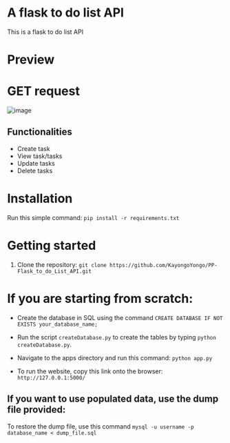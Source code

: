 # A flask to do list API
This is a flask to do list API

# Preview
# GET request
![image](https://github.com/KayongoYongo/PP-Flask_to_do_List_API/assets/111020589/d8b04a21-2a27-4878-abb2-ae87564b0520)

## Functionalities
* Create task
* View task/tasks
* Update tasks
* Delete tasks

# Installation
Run this simple command: `pip install -r requirements.txt`

# Getting started
1. Clone the repository: `git clone https://github.com/KayongoYongo/PP-Flask_to_do_List_API.git`

# If you are starting from scratch:
* Create the database in SQL using the command `CREATE DATABASE IF NOT EXISTS your_database_name;`

* Run the script `createDatabase.py` to create the tables by typing `python createDatabase.py`.

* Navigate to the apps directory and run this command: `python app.py`

* To run the website, copy this link onto the browser: `http://127.0.0.1:5000/`

## If you want to use populated data, use the dump file provided:
To restore the dump file, use this command `mysql -u username -p database_name < dump_file.sql`
